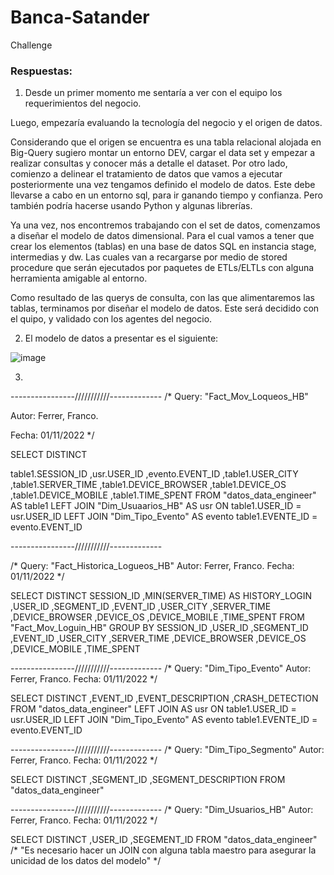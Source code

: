 # Banca-Satander
Challenge

### Respuestas:

1) Desde un primer momento me sentaría a ver con el equipo los requerimientos del negocio.

Luego, empezaría evaluando la tecnología del negocio y el origen de datos.

Considerando que el origen se encuentra es una tabla relacional alojada en Big-Query sugiero montar un entorno DEV, cargar el data set y empezar a realizar consultas y conocer más a detalle el dataset. Por otro lado, comienzo a delinear el tratamiento de datos que vamos a ejecutar posteriormente una vez tengamos definido el modelo de datos. Este debe llevarse a cabo en un entorno sql, para ir ganando tiempo y confianza. Pero también podría hacerse usando Python y algunas librerías.

Ya una vez, nos encontremos trabajando con el set de datos, comenzamos a diseñar el modelo de datos dimensional. Para el cual vamos a tener que crear los elementos (tablas) en una base de datos SQL en instancia stage, intermedias y dw. Las cuales van a recargarse por medio de stored procedure que serán ejecutados por paquetes de ETLs/ELTLs con alguna herramienta amigable al entorno.

Como resultado de las querys de consulta, con las que alimentaremos las tablas, terminamos por diseñar el modelo de datos. Este será decidido con el quipo, y validado con los agentes del negocio.

2) El modelo de datos a presentar es el siguiente:

![image](https://user-images.githubusercontent.com/105885683/199309454-cc29a576-1566-4678-9334-309a93030d93.png)


3)

----------------///////////-------------
/*
Query: "Fact_Mov_Loqueos_HB"

Autor: Ferrer, Franco.

Fecha: 01/11/2022
*/

SELECT DISTINCT

table1.SESSION_ID
,usr.USER_ID
,evento.EVENT_ID
,table1.USER_CITY
,table1.SERVER_TIME
,table1.DEVICE_BROWSER
,table1.DEVICE_OS
,table1.DEVICE_MOBILE
,table1.TIME_SPENT
FROM "datos_data_engineer" AS table1
LEFT JOIN "Dim_Usuaarios_HB" AS usr
ON table1.USER_ID = usr.USER_ID
LEFT JOIN "Dim_Tipo_Evento" AS evento
table1.EVENTE_ID = evento.EVENT_ID

----------------///////////-------------

/*
Query: "Fact_Historica_Logueos_HB"
Autor: Ferrer, Franco.
Fecha: 01/11/2022
*/

SELECT DISTINCT
SESSION_ID
,MIN(SERVER_TIME) AS HISTORY_LOGIN
,USER_ID
,SEGMENT_ID
,EVENT_ID
,USER_CITY
,SERVER_TIME
,DEVICE_BROWSER
,DEVICE_OS
,DEVICE_MOBILE
,TIME_SPENT
FROM "Fact_Mov_Loguin_HB"
GROUP BY SESSION_ID
,USER_ID
,SEGMENT_ID
,EVENT_ID
,USER_CITY
,SERVER_TIME
,DEVICE_BROWSER
,DEVICE_OS
,DEVICE_MOBILE
,TIME_SPENT

----------------///////////-------------
/*
Query: "Dim_Tipo_Evento"
Autor: Ferrer, Franco.
Fecha: 01/11/2022
*/

SELECT DISTINCT
,EVENT_ID
,EVENT_DESCRIPTION
,CRASH_DETECTION
FROM "datos_data_engineer"
LEFT JOIN  AS usr
ON table1.USER_ID = usr.USER_ID
LEFT JOIN "Dim_Tipo_Evento" AS evento
table1.EVENTE_ID = evento.EVENT_ID

----------------///////////-------------
/*
Query: "Dim_Tipo_Segmento"
Autor: Ferrer, Franco.
Fecha: 01/11/2022
*/

SELECT DISTINCT
,SEGMENT_ID
,SEGMENT_DESCRIPTION
FROM "datos_data_engineer"


----------------///////////-------------
/*
Query: "Dim_Usuarios_HB"
Autor: Ferrer, Franco.
Fecha: 01/11/2022
*/

SELECT DISTINCT
,USER_ID
,SEGEMENT_ID
FROM "datos_data_engineer"
/*
"Es necesario hacer un JOIN con alguna tabla maestro para asegurar la unicidad de los datos del modelo"
*/


